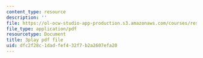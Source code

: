 ```yaml
---
content_type: resource
description: ''
file: https://ol-ocw-studio-app-production.s3.amazonaws.com/courses/res-3-004-visualizing-materials-science-fall-2017/dfc2f28c1dadfef432f7b2a2607efa20_vGyHgaXnAMA.pdf
file_type: application/pdf
resourcetype: Document
title: 3play pdf file
uid: dfc2f28c-1dad-fef4-32f7-b2a2607efa20
---
```


